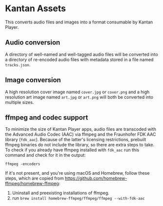 # Kantan Assets

This converts audio files and images into a format consumable by Kantan Player.

## Audio conversion

A directory of well-named and well-tagged audio files will be converted into a directory of re-encoded audio files with metadata stored in a file named `tracks.json`.

## Image conversion

A high resolution cover image named `cover.jpg` or `cover.png` and a high resolution art image named `art.jpg` or `art.png` will both be converted into multiple sizes.

## ffmpeg and codec support

To minimize the size of Kantan Player apps, audio files are transcoded with the Advanced Audio Codec (AAC) via ffmpeg and the Fraunhofer FDK AAC library (`fdk_aac`). Because of the latter's licensing restrictions, prebuilt ffmpeg binaries do not include the library, so there are extra steps to take. To check if you already have ffmpeg installed with `fdk_aac` run this command and check for it in the output:

```shell
ffmpeg -encoders
```

If it's not present, and you're using macOS and Homebrew, follow these steps, which are copied from <https://github.com/homebrew-ffmpeg/homebrew-ffmpeg>:

1. Uninstall and preexisting installations of ffmpeg.
1. run `brew install homebrew-ffmpeg/ffmpeg/ffmpeg --with-fdk-aac`